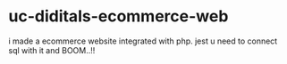 # uc-diditals-ecommerce-web
i made a ecommerce website integrated with php. jest u need to connect sql with it and BOOM..!!
